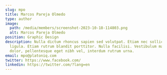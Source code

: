 ```yaml
---
slug: mpo
title: Marcos Pareja Olmedo
type: author
image:
  path: /media/members/screenshot-2023-10-18-114803.png
  alt: Marcos Pareja Olmedo
position: Graphic Design
description: Nulla dictum rhoncus sapien sed volutpat. Etiam nec sollicitudin
  ligula. Etiam rutrum blandit porttitor. Nulla facilisi. Vestibulum mauris
  dolor, pellentesque eget nibh vel, interdum rutrum urna.
email: mpo@platoniq.com
twitter: https://www.facebook.com/
linkedin: https://twitter.com/?lang=en
---
```

